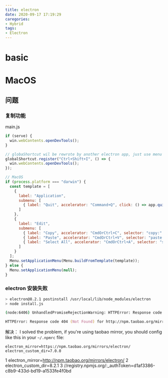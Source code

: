 ```yaml
---
title: electron
date: 2020-09-17 17:19:29
caregories:
- Hybrid
tags:
- Electron
---
```


# basic

# MacOS
## 问题
### 复制功能
main.js
``` js
if (serve) {
  win.webContents.openDevTools();
}

// globaShortcut wil be rewrote by another electron app, just use menu accelerator for each app
globalShortcut.register("Ctrl+Shift+I", () => {
  win.webContents.openDevTools();
});

// MacOS
if (process.platform === "darwin") {
  const template = [
    {
      label: "Application",
      submenu: [
        { label: "Quit", accelerator: "Command+Q", click: () => app.quit()}
      ]
    },
    {
      label: "Edit",
      submenu: [
        { label: "Copy", accelerator: "CmdOrCtrl+C", selector: "copy:" },
        { label: "Paste", accelerator: "CmdOrCtrl+V", selector: "paste:" },
        { label: "Select All", accelerator: "CmdOrCtrl+A", selector: "selectAll:" }
      ]
    }
  ];
  Menu.setApplicationMenu(Menu.buildFromTemplate(template));
} else {
  Menu.setApplicationMenu(null);
}
```

### electron 安装失败
``` zsh
> electron@8.2.1 postinstall /usr/local/lib/node_modules/electron
> node install.js

(node:6406) UnhandledPromiseRejectionWarning: HTTPError: Response code 404 (Not Found) for http://npm.taobao.org/mirrors/electron/9.1.0/electron-v8.2.1-darwin-x64.zip

HTTPError: Response code 404 (Not Found) for http://npm.taobao.org/mirrors/electron/8.2.1/electron-v9.1.0-darwin-x64.zip
```

解决：
I solved the problem, if you're using taobao mirror, you should config like this in your `~/.npmrc` file:
```
electron_mirror=https://npm.taobao.org/mirrors/electron/
electron_custom_dir=7.0.0
```

  1 electron_mirror=http://npm.taobao.org/mirrors/electron/
  2 electron_custom_dir=8.2.1
  3 //registry.npmjs.org/:_authToken=d1af3386-c8b9-433d-bd19-a1533fe4f0bd